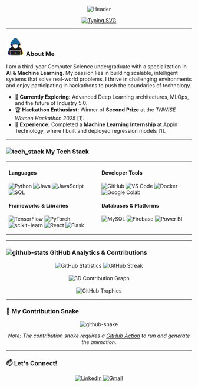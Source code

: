 <div align="center">

<!-- Dynamic Header -->
![Header](https://capsule-render.vercel.app/api?type=slice&color=gradient&customColorList=6,12,20&height=280&section=header&text=Amirtha%20Varshni%20M&fontSize=60&fontAlignY=38&animation=fadeIn&stroke=4F46E5&strokeWidth=2)

<!-- Typing SVG Animation -->
<a href="https://github.com/amirtha-1412">
  <img src="https://readme-typing-svg.herokuapp.com?font=Fira+Code&weight=600&size=25&duration=3000&pause=1000&color=FFFFFF&background=0D1117&center=true&vCenter=true&width=800&lines=AI+%26+Machine+Learning+Engineer;Third-Year+Computer+Science+Student;Problem+Solver+%26+Innovator;Always+Learning+%26+Building+🚀" alt="Typing SVG">
</a>

</div>

---

### <picture><img src="https://github.com/0xAbdulKhalid/0xAbdulKhalid/raw/main/assets/mdImages/about_me.gif" width="50" alt="about_me"></picture> About Me

I am a third-year Computer Science undergraduate with a specialization in **AI & Machine Learning**. My passion lies in building scalable, intelligent systems that solve real-world problems. I thrive in challenging environments and enjoy participating in hackathons to push the boundaries of technology.

-   🧠 **Currently Exploring:** Advanced Deep Learning architectures, MLOps, and the future of Industry 5.0.
-   🏆 **Hackathon Enthusiast:** Winner of **Second Prize** at the *TNWISE Women Hackathon 2025* [1].
-   💼 **Experience:** Completed a **Machine Learning Internship** at Appin Technology, where I built and deployed regression models [1].

---

### <picture><img src="https://github.com/0xAbdulKhalid/0xAbdulKhalid/raw/main/assets/mdImages/tech_stack.gif" width="50" alt="tech_stack"></picture> My Tech Stack

<table>
  <tr>
    <td valign="top" width="50%">
      <h4>Languages</h4>
      <p align="left">
        <img src="https://img.shields.io/badge/Python-3776AB?style=for-the-badge&logo=python&logoColor=white" alt="Python"/>
        <img src="https://img.shields.io/badge/Java-ED8B00?style=for-the-badge&logo=openjdk&logoColor=white" alt="Java"/>
        <img src="https://img.shields.io/badge/JavaScript-F7DF1E?style=for-the-badge&logo=javascript&logoColor=black" alt="JavaScript"/>
        <img src="https://img.shields.io/badge/SQL-4479A1?style=for-the-badge&logo=mysql&logoColor=white" alt="SQL"/>
      </p>
      <h4>Frameworks & Libraries</h4>
      <p align="left">
        <img src="https://img.shields.io/badge/TensorFlow-FF6F00?style=for-the-badge&logo=tensorflow&logoColor=white" alt="TensorFlow"/>
        <img src="https://img.shields.io/badge/PyTorch-EE4C2C?style=for-the-badge&logo=pytorch&logoColor=white" alt="PyTorch"/>
        <img src="https://img.shields.io/badge/scikit--learn-F7931E?style=for-the-badge&logo=scikit-learn&logoColor=white" alt="scikit-learn"/>
        <img src="https://img.shields.io/badge/React-61DAFB?style=for-the-badge&logo=react&logoColor=black" alt="React"/>
        <img src="https://img.shields.io/badge/Flask-000000?style=for-the-badge&logo=flask&logoColor=white" alt="Flask"/>
      </p>
    </td>
    <td valign="top" width="50%">
      <h4>Developer Tools</h4>
      <p align="left">
        <img src="https://img.shields.io/badge/GitHub-181717?style=for-the-badge&logo=github&logoColor=white" alt="GitHub"/>
        <img src="https://img.shields.io/badge/VS%20Code-007ACC?style=for-the-badge&logo=visualstudiocode&logoColor=white" alt="VS Code"/>
        <img src="https://img.shields.io/badge/Docker-2496ED?style=for-the-badge&logo=docker&logoColor=white" alt="Docker"/>
        <img src="https://img.shields.io/badge/Google%20Colab-F9AB00?style=for-the-badge&logo=googlecolab&logoColor=black" alt="Google Colab"/>
      </p>
      <h4>Databases & Platforms</h4>
       <p align="left">
        <img src="https://img.shields.io/badge/MySQL-4479A1?style=for-the-badge&logo=mysql&logoColor=white" alt="MySQL"/>
        <img src="https://img.shields.io/badge/Firebase-FFCA28?style=for-the-badge&logo=firebase&logoColor=black" alt="Firebase"/>
        <img src="https://img.shields.io/badge/Power%20BI-F2C811?style=for-the-badge&logo=powerbi&logoColor=black" alt="Power BI"/>
      </p>
    </td>
  </tr>
</table>

---

### <picture><img src="https://github.com/0xAbdulKhalid/0xAbdulKhalid/raw/main/assets/mdImages/github-stats.gif" width="50" alt="github-stats"></picture> GitHub Analytics & Contributions

<div align="center">
  <img width="49%" src="https://github-readme-stats.vercel.app/api?username=amirtha-1412&show_icons=true&theme=aura&hide_border=true&count_private=true" alt="GitHub Statistics"/>
  <img width="49%" src="https://github-readme-streak-stats.herokuapp.com?user=amirtha-1412&theme=aura&hide_border=true" alt="GitHub Streak"/>
</div>
<br>
<div align="center">
  <!-- 3D Contribution Graph -->
  <img src="https://github-readme-3d-contribution-graph.vercel.app/graph?username=amirtha-1412&theme=dark" alt="3D Contribution Graph">
</div>
<br>
<div align="center">
  <!-- GitHub Trophies -->
  <img src="https://github-profile-trophy.vercel.app/?username=amirtha-1412&theme=dracula&no-frame=true&no-bg=true&margin-w=15&margin-h=15&column=-1" alt="GitHub Trophies"/>
</div>

---

### 🐍 My Contribution Snake

<div align="center">
  <picture>
    <source media="(prefers-color-scheme: dark)" srcset="https://raw.githubusercontent.com/amirtha-1412/amirtha-1412/output/github-snake-dark.svg" />
    <source media="(prefers-color-scheme: light)" srcset="https://raw.githubusercontent.com/amirtha-1412/amirtha-1412/output/github-snake.svg" />
    <img alt="github-snake" src="https://raw.githubusercontent.com/amirtha-1412/amirtha-1412/output/github-snake.svg" />
  </picture>
  <p><i>Note: The contribution snake requires a <a href="https://github.com/marketplace/actions/generate-snake-game-from-github-contribution-grid">GitHub Action</a> to run and generate the animation.</i></p>
</div>

---

### 📫 Let's Connect!

<p align="center">
  <a href="https://www.linkedin.com/in/amirtha-varshni-m" target="_blank">
    <img src="https://img.shields.io/badge/LinkedIn-0A66C2?style=for-the-badge&logo=linkedin&logoColor=white" alt="LinkedIn"/>
  </a>
  <a href="mailto:kit27.am006@gmail.com">
    <img src="https://img.shields.io/badge/Gmail-D14836?style=for-the-badge&logo=gmail&logoColor=white" alt="Gmail"/>
  </a>
</p>
